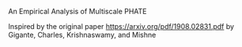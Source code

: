 
An Empirical Analysis of Multiscale PHATE

Inspired by the original paper https://arxiv.org/pdf/1908.02831.pdf by Gigante, Charles, Krishnaswamy, and Mishne
